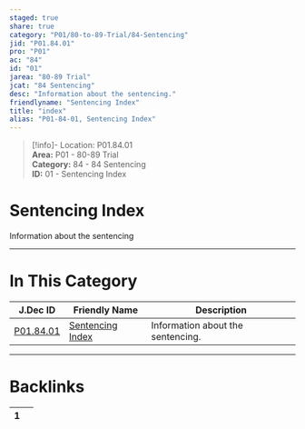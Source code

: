 ```yaml
---  
staged: true  
share: true  
category: "P01/80-to-89-Trial/84-Sentencing"  
jid: "P01.84.01"  
pro: "P01"  
ac: "84"  
id: "01"  
jarea: "80-89 Trial"  
jcat: "84 Sentencing"  
desc: "Information about the sentencing."  
friendlyname: "Sentencing Index"  
title: "index"  
alias: "P01-84-01, Sentencing Index"  
---  
```

>[!info]- Location: P01.84.01  
>**Area:** P01 - 80-89 Trial  
>**Category:** 84 - 84 Sentencing  
>**ID:** 01 - Sentencing Index  
  
# Sentencing Index  
  
Information about the sentencing  
   
  
  
---  
# In This Category  
  
| J.Dec ID                                                                | Friendly Name                                                                  | Description                       |  
| ----------------------------------------------------------------------- | ------------------------------------------------------------------------------ | --------------------------------- |  
| [P01.84.01](index.md#) | [Sentencing Index](index.md#) | Information about the sentencing. |  
  
  
---  
# Backlinks  
<div><table class="dataview table-view-table"><thead class="table-view-thead"><tr class="table-view-tr-header"><th class="table-view-th"><span></span><span class="dataview small-text">1</span></th><th class="table-view-th"><span></span></th></tr></thead><tbody class="table-view-tbody"></tbody></table></div>